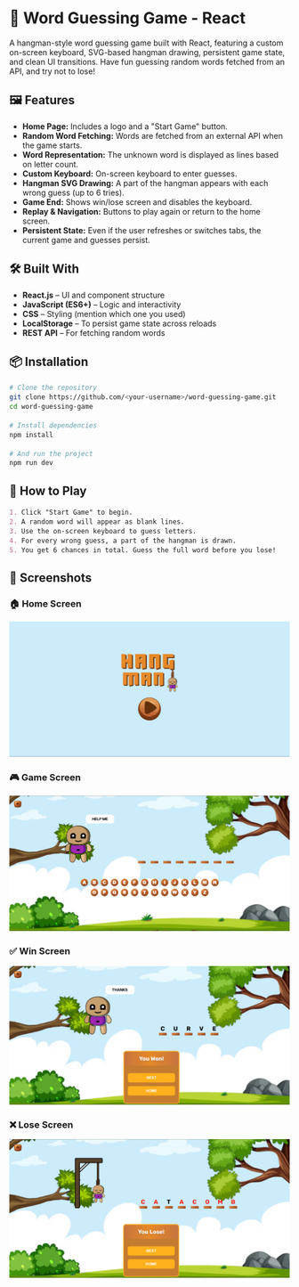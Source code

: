 # 🎯 Word Guessing Game - React

A hangman-style word guessing game built with React, featuring a custom on-screen keyboard, SVG-based hangman drawing, persistent game state, and clean UI transitions. Have fun guessing random words fetched from an API, and try not to lose!

## 🖼️ Features

- **Home Page:** Includes a logo and a "Start Game" button.
- **Random Word Fetching:** Words are fetched from an external API when the game starts.
- **Word Representation:** The unknown word is displayed as lines based on letter count.
- **Custom Keyboard:** On-screen keyboard to enter guesses.
- **Hangman SVG Drawing:** A part of the hangman appears with each wrong guess (up to 6 tries).
- **Game End:** Shows win/lose screen and disables the keyboard.
- **Replay & Navigation:** Buttons to play again or return to the home screen.
- **Persistent State:** Even if the user refreshes or switches tabs, the current game and guesses persist.

## 🛠️ Built With

- **React.js** – UI and component structure
- **JavaScript (ES6+)** – Logic and interactivity
- **CSS** – Styling (mention which one you used)
- **LocalStorage** – To persist game state across reloads
- **REST API** – For fetching random words

## 📦 Installation

```bash
# Clone the repository
git clone https://github.com/<your-username>/word-guessing-game.git
cd word-guessing-game

# Install dependencies
npm install

# And run the project
npm run dev
```

## 🧠 How to Play
```markdown
1. Click "Start Game" to begin.
2. A random word will appear as blank lines.
3. Use the on-screen keyboard to guess letters.
4. For every wrong guess, a part of the hangman is drawn.
5. You get 6 chances in total. Guess the full word before you lose!
```

## 📸 Screenshots

### 🏠 Home Screen
![img](./public/HomeScreen.png)
### 🎮 Game Screen
![img](./public/GameScreen.png)
### ✅ Win Screen
![img](./public/WonScreen.png)
### ❌ Lose Screen
![img](./public/lossScree.png)